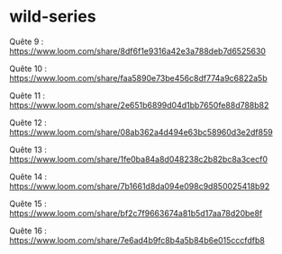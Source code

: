 # wild-series
Quête 9 : https://www.loom.com/share/8df6f1e9316a42e3a788deb7d6525630

Quête 10 : https://www.loom.com/share/faa5890e73be456c8df774a9c6822a5b

Quête 11 : https://www.loom.com/share/2e651b6899d04d1bb7650fe88d788b82

Quête 12 : https://www.loom.com/share/08ab362a4d494e63bc58960d3e2df859

Quête 13 : https://www.loom.com/share/1fe0ba84a8d048238c2b82bc8a3cecf0

Quête 14 : https://www.loom.com/share/7b1661d8da094e098c9d850025418b92

Quête 15 : https://www.loom.com/share/bf2c7f9663674a81b5d17aa78d20be8f

Quête 16 : https://www.loom.com/share/7e6ad4b9fc8b4a5b84b6e015cccfdfb8